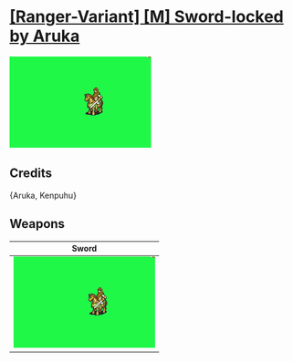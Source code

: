 # [\[Ranger-Variant\] \[M\] Sword-locked by Aruka](./)

<img src="./1.%20Sword/Sword_000.png" alt="[Ranger-Variant] [M] Sword-locked by Aruka standing" />

## Credits

{Aruka, Kenpuhu}

## Weapons


|Sword |
|  :---: |
| <img alt="Sword animation" src="./1.%20Sword/Sword.gif" /> |
